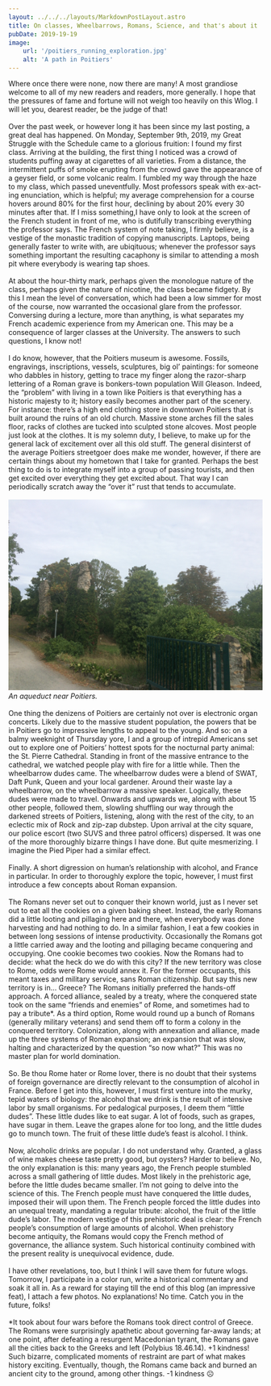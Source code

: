 ```yaml
---
layout: ../../../layouts/MarkdownPostLayout.astro
title: On classes, Wheelbarrows, Romans, Science, and that's about it
pubDate: 2019-19-19
image:
    url: '/poitiers_running_exploration.jpg' 
    alt: 'A path in Poitiers'
---
```


Where once there were none, now there are many! A most grandiose welcome to all of my new readers and readers, more generally. I hope that the pressures of fame and fortune will not weigh too heavily on this Wlog. I will let you, dearest reader, be the judge of that!
<br>
<br>
Over the past week, or however long it has been since my last posting, a great deal has happened. On Monday, September 9th, 2019, my Great Struggle with the Schedule came to a glorious fruition: I found my first class. Arriving at the building, the first thing I noticed was a crowd of students puffing away at cigarettes of all varieties. From a distance, the intermittent puffs of smoke erupting from the crowd gave the appearance of a geyser field, or some volcanic realm. I fumbled my way through the haze to my class, which passed uneventfully. Most professors speak with ex-act-ing enunciation, which is helpful; my average comprehension for a course hovers around 80% for the first hour, declining by about 20% every 30 minutes after that. If I miss something,I have only to look at the screen of the French student in front of me, who is dutifully transcribing everything the professor says. The French system of note taking, I firmly believe, is a vestige of the monastic tradition of copying manuscripts. Laptops, being generally faster to write with, are ubiqituous; whenever the professor says something important the resulting cacaphony is similar to attending a mosh pit where everybody is wearing tap shoes.
<br>
<br>
At about the hour-thirty mark, perhaps given the monologue nature of the class, perhaps given the nature of nicotine, the class became fidgety. By this I mean the level of conversation, which had been a low simmer for most of the course, now warranted the occasional glare from the professor. Conversing during a lecture, more than anything, is what separates my French academic experience from my American one. This may be a consequence of larger classes at the University. The answers to such questions, I know not!
<br>
<br>
I do know, however, that the Poitiers museum is awesome. Fossils, engravings, inscriptions, vessels, sculptures, big ol’ paintings: for someone who dabbles in history, getting to trace my finger along the razor-sharp lettering of a Roman grave is bonkers-town population Will Gleason. Indeed, the “problem” with living in a town like Poitiers is that everything has a historic majesty to it; history easily becomes another part of the scenery. For instance: there’s a high end clothing store in downtown Poitiers that is built around the ruins of an old church. Massive stone arches fill the sales floor, racks of clothes are tucked into sculpted stone alcoves. Most people just look at the clothes. It is my solemn duty, I believe, to make up for the general lack of excitement over all this old stuff. The general disinterst of the average Poitiers streetgoer does make me wonder, however, if there are certain things about my hometown that I take for granted. Perhaps the best thing to do is to integrate myself into a group of passing tourists, and then get excited over everything they get excited about. That way I can periodically scratch away the “over it” rust that tends to accumulate.
<br>
<br>
![Poitiers aqueduct.](/public/poitiers_aqueduct.jpeg)
*An aqueduct near Poitiers.*
<br>
<br>
One thing the denizens of Poitiers are certainly not over is electronic organ concerts. Likely due to the massive student population, the powers that be in Poitiers go to impressive lengths to appeal to the young. And so: on a balmy weeknight of Thursday yore, I and a group of intrepid Americans set out to explore one of Poitiers’ hottest spots for the nocturnal party animal: the St. Pierre Cathedral. Standing in front of the massive entrance to the cathedral, we watched people play with fire for a little while. Then the wheelbarrow dudes came. The wheelbarrow dudes were a blend of SWAT, Daft Punk, Queen and your local gardener. Around their waste lay a wheelbarrow, on the wheelbarrow a massive speaker. Logically, these dudes were made to travel. Onwards and upwards we, along with about 15 other people, followed them, slowling shuffling our way through the darkened streets of Poitiers, listening, along with the rest of the city, to an eclectic mix of Rock and zip-zap dubstep. Upon arrival at the city square, our police escort (two SUVS and three patrol officers) dispersed. It was one of the more thoroughly bizarre things I have done. But quite mesmerizing. I imagine the Pied Piper had a similar effect.
<br>
<br>
Finally. A short digression on human’s relationship with alcohol, and France in particular. In order to thoroughly explore the topic, however, I must first introduce a few concepts about Roman expansion.
<br>
<br>
The Romans never set out to conquer their known world, just as I never set out to eat all the cookies on a given baking sheet. Instead, the early Romans did a little looting and pillaging here and there, when everybody was done harvesting and had nothing to do. In a similar fashion, I eat a few cookies in between long sessions of intense productivity. Occasionally the Romans got a little carried away and the looting and pillaging became conquering and occupying. One cookie becomes two cookies. Now the Romans had to decide: what the heck do we do with this city? If the new territory was close to Rome, odds were Rome would annex it. For the former occupants, this meant taxes and military service, sans Roman citizenship. But say this new territory is in… Greece? The Romans initially preferred the hands-off approach. A forced alliance, sealed by a treaty, where the conquered state took on the same “friends and enemies” of Rome, and sometimes had to pay a tribute*. As a third option, Rome would round up a bunch of Romans (generally military veterans) and send them off to form a colony in the conquered territory. Colonization, along with annexation and alliance, made up the three systems of Roman expansion; an expansion that was slow, halting and characterized by the question “so now what?” This was no master plan for world domination.
<br>
<br>
So. Be thou Rome hater or Rome lover, there is no doubt that their systems of foreign governance are directly relevant to the consumption of alcohol in France.  Before I get into this, however, I must first venture into the murky, tepid waters of biology: the alcohol that we drink is the result of intensive labor by small organisms. For pedalogical purposes, I deem them “little dudes”. These little dudes like to eat sugar. A lot of foods, such as grapes, have sugar in them. Leave the grapes alone for too long, and the little dudes go to munch town. The fruit of these little dude’s feast is alcohol. I think.
<br>
<br>
Now, alcoholic drinks are popular. I do not understand why. Granted, a glass of wine makes cheese taste pretty good, but oysters? Harder to believe. No, the only explanation is this: many years ago, the French people stumbled across a small gathering of little dudes. Most likely in the prehistoric age, before the little dudes became smaller. I’m not going to delve into the science of this. The French people must have conquered the little dudes, imposed their will upon them. The French people forced the little dudes into an unequal treaty, mandating a regular tribute: alcohol, the fruit of the little dude’s labor. The modern vestige of this prehistoric deal is clear: the French people’s consumption of large amounts of alcohol. When prehistory become antiquity, the Romans would copy the French method of governance, the alliance system. Such historical continuity combined with the present reality is unequivocal evidence, dude.
<br>
<br>
I have other revelations, too, but I think I will save them for future wlogs. Tomorrow, I participate in a color run, write a historical commentary and soak it all in. As a reward for staying till the end of this blog (an impressive feat), I attach a few photos. No explanations! No time. Catch you in the future, folks!
<br>
<br>
*It took about four wars before the Romans took direct control of Greece. The Romans were surprisingly apathetic about governing far-away lands; at one point, after defeating a resurgent Macedonian tyrant, the Romans gave all the cities back to the Greeks and left (Polybius 18.46.14). +1 kindness! Such bizarre, complicated moments of restraint are part of what makes history exciting. Eventually, though, the Romans came back and burned an ancient city to the ground, among other things. -1 kindness ☹